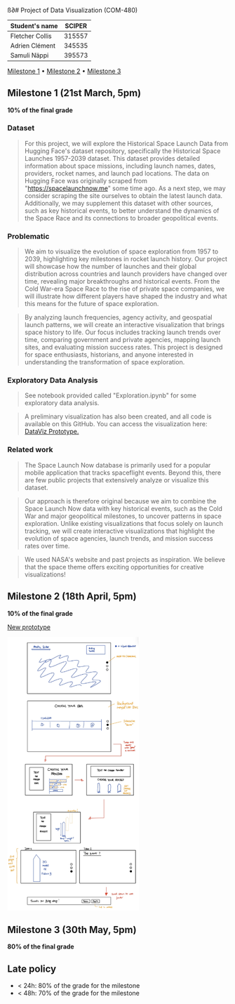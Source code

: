 ß∂# Project of Data Visualization (COM-480)

| Student's name | SCIPER |
| -------------- | ------ |
| Fletcher Collis | 315557 |
| Adrien Clément | 345535 |
| Samuli Näppi | 395573 |

[Milestone 1](#milestone-1) • [Milestone 2](#milestone-2) • [Milestone 3](#milestone-3)

## Milestone 1 (21st March, 5pm)

**10% of the final grade**


### Dataset

> For this project, we will explore the Historical Space Launch Data from Hugging Face's dataset repository, specifically the Historical Space Launches 1957-2039 dataset. This dataset provides detailed information about space missions, including launch names, dates, providers, rocket names, and launch pad locations. The data on Hugging Face was originally scraped from "https://spacelaunchnow.me" some time ago. As a next step, we may consider scraping the site ourselves to obtain the latest launch data. Additionally, we may supplement this dataset with other sources, such as key historical events, to better understand the dynamics of the Space Race and its connections to broader geopolitical events. 


### Problematic

> We aim to visualize the evolution of space exploration from 1957 to 2039, highlighting key milestones in rocket launch history. Our project will showcase how the number of launches and their global distribution across countries and launch providers have changed over time, revealing major breakthroughs and historical events. From the Cold War-era Space Race to the rise of private space companies, we will illustrate how different players have shaped the industry and what this means for the future of space exploration.

> By analyzing launch frequencies, agency activity, and geospatial launch patterns, we will create an interactive visualization that brings space history to life. Our focus includes tracking launch trends over time, comparing government and private agencies, mapping launch sites, and evaluating mission success rates. This project is designed for space enthusiasts, historians, and anyone interested in understanding the transformation of space exploration.

### Exploratory Data Analysis

> See notebook provided called "Exploration.ipynb" for some exploratory data analysis.

> A preliminary visualization has also been created, and all code is available on this GitHub. You can access the visualization here: [DataViz Prototype.](https://dataviz-prototype.vercel.app)


### Related work

> The Space Launch Now database is primarily used for a popular mobile application that tracks spaceflight events. Beyond this, there are few public projects that extensively analyze or visualize this dataset. 

> Our approach is therefore original because we aim to combine the Space Launch Now data with key historical events, such as the Cold War and major geopolitical milestones, to uncover patterns in space exploration. Unlike existing visualizations that focus solely on launch tracking, we will create interactive visualizations that highlight the evolution of space agencies, launch trends, and mission success rates over time.

> We used NASA's website and past projects as inspiration. We believe that the space theme offers exciting opportunities for creative visualizations!



## Milestone 2 (18th April, 5pm)

**10% of the final grade**

[New prototype](https://data-viz-4ed.pages.dev)

<img src="images/site_plan.jpg" alt="Alt Text" width="300"/>

## Milestone 3 (30th May, 5pm)

**80% of the final grade**


## Late policy

- < 24h: 80% of the grade for the milestone
- < 48h: 70% of the grade for the milestone

